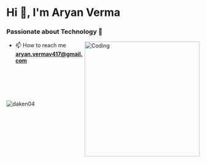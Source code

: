 <h1>Hi 👋, I'm Aryan Verma</h1>
<h3>Passionate about Technology 🚀</h3>
<img align="right" alt="Coding" width="300" src="https://miro.medium.com/v2/resize:fit:640/format:webp/1*um19N_oeTKlmrHMov0O5bA.gif">

- 📫 How to reach me **aryan.vermav417@gmail.com**

<br>
<br>
<br>

<br>
<p>
  <img align="center" src="https://github-readme-stats.vercel.app/api/top-langs?username=daken04&show_icons=true&locale=en&layout=compact" alt="daken04" />
</p>
